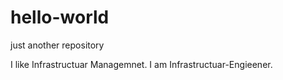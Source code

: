 # hello-world
just another repository

I like Infrastructuar Managemnet.
I am Infrastructuar-Engieener.

